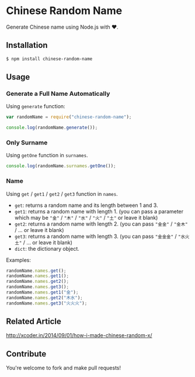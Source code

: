 # Chinese Random Name

Generate Chinese name using Node.js with ❤️.

## Installation

```sh
$ npm install chinese-random-name
```

## Usage

### Generate a Full Name Automatically

Using `generate` function:

```javascript
var randomName = require("chinese-random-name");

console.log(randomName.generate());
```

### Only Surname

Using `getOne` function in `surnames`.

```javascript
console.log(randomName.surnames.getOne());
```

### Name

Using `get` / `get1` / `get2` / `get3` function in `names`.

+ `get`: returns a random name and its length between 1 and 3.
+ `get1`: returns a random name with length 1. (you can pass a parameter which may be `"金"` / `"木"` / `"水"` / `"火"` / `"土"` or leave it blank)
+ `get2`: returns a random name with length 2. (you can pass `"金金"` / `"金木"` / ... or leave it blank)
+ `get3`: returns a random name with length 3. (you can pass `"金金金"` / `"水火土"` / ... or leave it blank)
+ `dict`: the dictionary object.

Examples:

```javascript
randomName.names.get();
randomName.names.get1();
randomName.names.get2();
randomName.names.get3();
randomName.names.get1("金");
randomName.names.get2("木水");
randomName.names.get3("火火火");
```

## Related Article

http://xcoder.in/2014/09/01/how-i-made-chinese-random-x/

## Contribute

You're welcome to fork and make pull requests!
